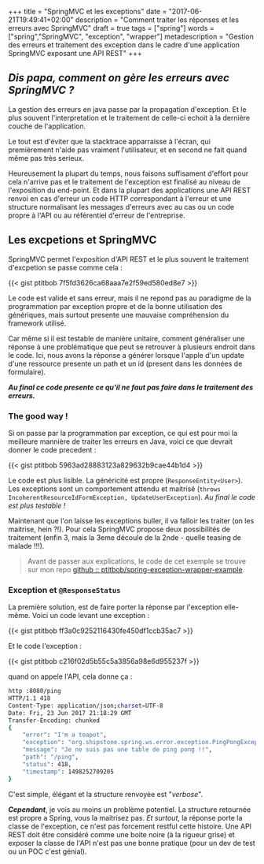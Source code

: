 +++
title = "SpringMVC et les exceptions"
date = "2017-06-21T19:49:41+02:00"
description = "Comment traiter les réponses et les erreurs avec SpringMVC"
draft = true
tags = ["spring"]
words = ["spring","SpringMVC", "exception", "wrapper"]
metadescription = "Gestion des erreurs et traitement des exception dans le cadre d'une application SpringMVC exposant une API REST"
+++

## *Dis papa, comment on gère les erreurs avec SpringMVC ?*

La gestion des erreurs en java passe par la propagation d'exception.
Et le plus souvent l'interpretation et le traitement de celle-ci echoit à la dernière couche de l'application.

Le tout est d'éviter que la stacktrace apparraisse à l'écran, qui premièrement n'aide pas vraiment l'utilisateur, et en second ne fait quand même pas très serieux.

Heureusement la plupart du temps, nous faisons suffisament d'effort pour cela n'arrive pas et le traitement de l'exception est finalisé au niveau de l'exposition du end-point.
Et dans la plupart des applications une API REST renvoi en cas d'erreur un code HTTP correspondant à l'erreur et une structure normalisant les messages d'erreurs avec au cas ou un code propre à l'API ou au référentiel d'erreur de l'entreprise.

## Les excpetions et SpringMVC

SpringMVC permet l'exposition d'API REST et le plus souvent le traitement d'excpetion se passe comme cela :

{{< gist ptitbob 7f5fd3626ca68aaa7e2f59ed580ed8e7 >}}

Le code est valide et sans erreur, mais il ne repond pas au paradigme de la programmation par exception propre et de la bonne utilisation des génériques, mais surtout presente une mauvaise compréhension du framework utilisé.

Car même si il est testable de manière unitaire, comment généraliser une réponse à une problématique que peut se retrouver à plusieurs endroit dans le code.
Ici, nous avons la réponse a générer lorsque l'apple d'un update d'une ressource presente un path et un id (present dans les données de formulaire).

***Au final ce code presente ce qu'il ne faut pas faire dans le traitement des erreurs.***

### The good way !

Si on passe par la programmation par exception, ce qui est pour moi la meilleure mannière de traiter les erreurs en Java, voici ce que devrait donner le code precedent : 

{{< gist ptitbob 5963ad28883123a829632b9cae44b1d4 >}}

Le code est plus lisible.
La généricité est propre (`ResponseEntity<User>`).
Les exceptions sont un comportement attendu et maitrisé (`throws IncoherentResourceIdFormException, UpdateUserException`).
*Au final le code est plus testable !*

Maintenant que l'on laisse les exceptions buller, il va falloir les traiter (on les maitrise, hein ?!).
Pour cela SpringMVC propose deux possibilités de traitement (enfin 3, mais la 3eme découle de la 2nde - quelle teasing de malade !!!).

> Avant de passer aux explications, le code de cet exemple se trouve sur mon repo [github :: ptitbob/spring-exception-wrapper-example](https://github.com/ptitbob/spring-exception-wrapper-example).

### Exception et `@ResponseStatus`

La première solution, est de faire porter la réponse par l'exception elle-même. Voici un code levant une exception :

{{< gist ptitbob ff3a0c9252116430fe450df1ccb35ac7 >}}

Et le code l'exception : 

{{< gist ptitbob c216f02d5b55c5a3856a98e6d955237f >}}

quand on appele l'API, cela donne ça : 

```bash
http :8080/ping
HTTP/1.1 418
Content-Type: application/json;charset=UTF-8
Date: Fri, 23 Jun 2017 21:18:29 GMT
Transfer-Encoding: chunked
{
    "error": "I'm a teapot",
    "exception": "org.shipstone.spring.ws.error.exception.PingPongException",
    "message": "Je ne suis pas une table de ping pong !!",
    "path": "/ping",
    "status": 418,
    "timestamp": 1498252709205
}
```

C'est simple, élégant et la structure renvoyée est "*verbose*".

***Cependant***, je vois au moins un problème potentiel.
La structure retournée est propre a Spring, vous la maitrisez pas.
*Et surtout*, la réponse porte la classe de l'exception, ce n'est pas forcement restful cette histoire. Une API REST doit être considéré comme une boite noire (à la rigueur grise) et exposer la classe de l'API n'est pas une bonne pratique (pour un dev de test ou un POC c'est génial).

